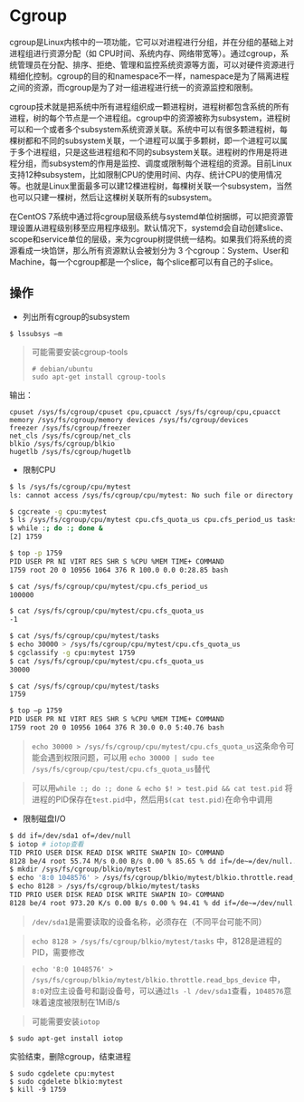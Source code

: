 # Cgroup

cgroup是Linux内核中的一项功能，它可以对进程进行分组，并在分组的基础上对进程组进行资源分配（如 CPU时间、系统内存、网络带宽等）。通过cgroup，系统管理员在分配、排序、拒绝、管理和监控系统资源等方面，可以对硬件资源进行精细化控制。cgroup的目的和namespace不一样，namespace是为了隔离进程之间的资源，而cgroup是为了对一组进程进行统一的资源监控和限制。

cgroup技术就是把系统中所有进程组织成一颗进程树，进程树都包含系统的所有进程，树的每个节点是一个进程组。cgroup中的资源被称为subsystem，进程树可以和一个或者多个subsystem系统资源关联。系统中可以有很多颗进程树，每棵树都和不同的subsystem关联，一个进程可以属于多颗树，即一个进程可以属于多个进程组，只是这些进程组和不同的subsystem关联。进程树的作用是将进程分组，而subsystem的作用是监控、调度或限制每个进程组的资源。目前Linux支持12种subsystem，比如限制CPU的使用时间、内存、统计CPU的使用情况等。也就是Linux里面最多可以建12棵进程树，每棵树关联一个subsystem，当然也可以只建一棵树，然后让这棵树关联所有的subsystem。

在CentOS 7系统中通过将cgroup层级系统与systemd单位树捆绑，可以把资源管理设置从进程级别移至应用程序级别。默认情况下，systemd会自动创建slice、scope和service单位的层级，来为cgroup树提供统一结构。如果我们将系统的资源看成一块馅饼，那么所有资源默认会被划分为 3 个cgroup：System、User和Machine，每一个cgroup都是一个slice，每个slice都可以有自己的子slice。

## 操作

- 列出所有cgroup的subsystem

```shell
$ lssubsys –m
```

> 可能需要安装cgroup-tools
>
>```shell
># debian/ubuntu
>sudo apt-get install cgroup-tools
>```

输出：

```text
cpuset /sys/fs/cgroup/cpuset cpu,cpuacct /sys/fs/cgroup/cpu,cpuacct memory /sys/fs/cgroup/memory devices /sys/fs/cgroup/devices
freezer /sys/fs/cgroup/freezer
net_cls /sys/fs/cgroup/net_cls
blkio /sys/fs/cgroup/blkio
hugetlb /sys/fs/cgroup/hugetlb
```

- 限制CPU

```bash
$ ls /sys/fs/cgroup/cpu/mytest
ls: cannot access /sys/fs/cgroup/cpu/mytest: No such file or directory

$ cgcreate -g cpu:mytest
$ ls /sys/fs/cgroup/cpu/mytest cpu.cfs_quota_us cpu.cfs_period_us tasks
$ while :; do :; done &
[2] 1759

$ top -p 1759
PID USER PR NI VIRT RES SHR S %CPU %MEM TIME+ COMMAND
1759 root 20 0 10956 1064 376 R 100.0 0.0 0:28.85 bash

$ cat /sys/fs/cgroup/cpu/mytest/cpu.cfs_period_us
100000

$ cat /sys/fs/cgroup/cpu/mytest/cpu.cfs_quota_us
-1

$ cat /sys/fs/cgroup/cpu/mytest/tasks
$ echo 30000 > /sys/fs/cgroup/cpu/mytest/cpu.cfs_quota_us 
$ cgclassify -g cpu:mytest 1759
$ cat /sys/fs/cgroup/cpu/mytest/cpu.cfs_quota_us
30000

$ cat /sys/fs/cgroup/cpu/mytest/tasks
1759

$ top –p 1759
PID USER PR NI VIRT RES SHR S %CPU %MEM TIME+ COMMAND 
1759 root 20 0 10956 1064 376 R 30.0 0.0 5:40.76 bash
```

> `echo 30000 > /sys/fs/cgroup/cpu/mytest/cpu.cfs_quota_us`这条命令可能会遇到权限问题，可以用 `echo 30000 | sudo tee /sys/fs/cgroup/cpu/test/cpu.cfs_quota_us`替代

> 可以用`while :; do :; done & echo $! > test.pid && cat test.pid` 将进程的PID保存在`test.pid`中，然后用`$(cat test.pid)`在命令中调用

- 限制磁盘I/O

```bash
$ dd if=/dev/sda1 of=/dev/null
$ iotop # iotop查看
TID PRIO USER DISK READ DISK WRITE SWAPIN IO> COMMAND
8128 be/4 root 55.74 M/s 0.00 B/s 0.00 % 85.65 % dd if=/de~=/dev/null...
$ mkdir /sys/fs/cgroup/blkio/mytest
$ echo '8:0 1048576' > /sys/fs/cgroup/blkio/mytest/blkio.throttle.read_bps_device 
$ echo 8128 > /sys/fs/cgroup/blkio/mytest/tasks
TID PRIO USER DISK READ DISK WRITE SWAPIN IO> COMMAND
8128 be/4 root 973.20 K/s 0.00 B/s 0.00 % 94.41 % dd if=/de~=/dev/null...
```

> `/dev/sda1`是需要读取的设备名称，必须存在（不同平台可能不同）

> `echo 8128 > /sys/fs/cgroup/blkio/mytest/tasks` 中，8128是进程的PID，需要修改

> `echo '8:0 1048576' > /sys/fs/cgroup/blkio/mytest/blkio.throttle.read_bps_device` 中，`8:0`对应主设备号和副设备号，可以通过`ls -l /dev/sda1`查看，`1048576`意味着速度被限制在1MiB/s

> 可能需要安装`iotop`

```shell
$ sudo apt-get install iotop
```

实验结束，删除cgroup，结束进程

```shell
$ sudo cgdelete cpu:mytest
$ sudo cgdelete blkio:mytest
$ kill -9 1759
```
